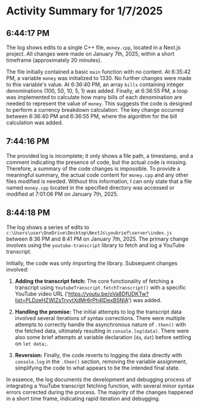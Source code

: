 # Activity Summary for 1/7/2025

## 6:44:17 PM
The log shows edits to a single C++ file, `money.cpp`, located in a Next.js project.  All changes were made on January 7th, 2025, within a short timeframe (approximately 20 minutes).

The file initially contained a basic `main` function with no content.  At 6:35:42 PM, a variable `money` was initialized to 1330.  No further changes were made to this variable's value.  At 6:36:40 PM, an array `bills` containing integer denominations (100, 50, 10, 5, 1) was added. Finally, at 6:36:55 PM, a loop was implemented to calculate how many bills of each denomination are needed to represent the value of `money`. This suggests the code is designed to perform a currency breakdown calculation.  The key change occurred between 6:36:40 PM and 6:36:55 PM, where the algorithm for the bill calculation was added.


## 7:44:16 PM
The provided log is incomplete; it only shows a file path, a timestamp, and a comment indicating the presence of code, but the actual code is missing.  Therefore, a summary of the code changes is impossible.  To provide a meaningful summary, the actual code content for `money.cpp` and any other files modified is needed.  Without this information, I can only state that a file named `money.cpp` located in the specified directory was accessed or modified at 7:01:06 PM on January 7th, 2025.


## 8:44:18 PM
The log shows a series of edits to `c:\Users\user\OneDrive\Desktop\NextJs\youbrief\server\index.js` between 8:36 PM and 8:41 PM on January 7th, 2025.  The primary change involves using the `youtube-transcript` library to fetch and log a YouTube transcript.

Initially, the code was only importing the library.  Subsequent changes involved:

1. **Adding the transcript fetch:** The core functionality of fetching a transcript using `YoutubeTranscript.fetchTranscript()` with a specific YouTube video URL ('https://youtu.be/oVa8DfUDKTw?list=PLDzeHZWIZsTryvtXdMr6rPh4IDexB5NIA') was added.

2. **Handling the promise:** The initial attempts to log the transcript data involved several iterations of syntax corrections. There were multiple attempts to correctly handle the asynchronous nature of `.then()`  with the fetched data, ultimately resulting in `console.log(data)`.  There were also some brief attempts at variable declaration (`da`, `dat`) before settling on `let data;`.

3. **Reversion:** Finally, the code reverts to logging the data directly with `console.log` in the `.then()` section, removing the variable assignment, simplifying the code to what appears to be the intended final state.

In essence, the log documents the development and debugging process of integrating a YouTube transcript fetching function, with several minor syntax errors corrected during the process.  The majority of the changes happened in a short time frame, indicating rapid iteration and debugging.
